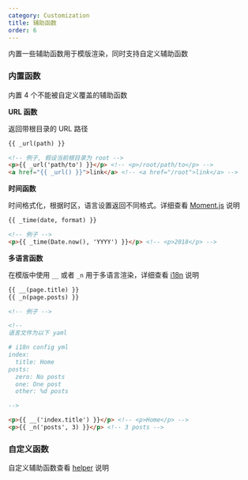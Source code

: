 ```yaml
---
category: Customization
title: 辅助函数
order: 6
---
```


内置一些辅助函数用于模版渲染，同时支持自定义辅助函数

### 内置函数

内置 4 个不能被自定义覆盖的辅助函数

**URL 函数**

返回带根目录的 URL 路径

```html
{{ _url(path) }}

<!-- 例子, 假设当前根目录为 root -->
<p>{{ _url('path/to') }}</p> <!-- <p>/root/path/to</p> -->
<a href="{{ _url() }}">link</a> <!-- <a href="/root">link</a> -->
```

**时间函数**

时间格式化，根据时区，语言设置返回不同格式。详细查看 [Moment.js](http://momentjs.com/) 说明

```html
{{ _time(date, format) }}

<!-- 例子 -->
<p>{{ _time(Date.now(), 'YYYY') }}</p> <!-- <p>2018</p> -->
```

**多语言函数**

在模版中使用 `__` 或者 `_n` 用于多语言渲染，详细查看 [i18n](https://github.com/acyortjs/i18n) 说明

```html
{{ __(page.title) }}
{{ _n(page.posts) }}

<!-- 例子 -->

<!--
语言文件为以下 yaml

# i18n config yml
index:
  title: Home
posts:
  zero: No posts
  one: One post
  other: %d posts

-->

<p>{{ __('index.title') }}</p> <!-- <p>Home</p> -->
<p>{{ _n('posts', 3) }}</p> <!-- 3 posts -->
```

### 自定义函数

自定义辅助函数查看 [helper](/api/helper/) 说明
